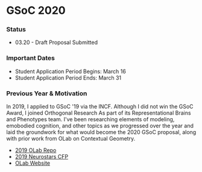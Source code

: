 # GSoC 2020

### Status
- 03.20 - Draft Proposal Submitted

### Important Dates
- Student Application Period Begins: March 16
- Student Application Period Ends: March 31


### Previous Year & Motivation
In 2019, I applied to GSoC '19 via the INCF. Although I did not win the GSoC Award, I joined Orthogonal Research As part of its Representational Brains and Phenotypes team. I've been researching elements of modeling, emobodied cognition, and other topics as we progressed over the year and laid the groundwork for what would become the 2020 GSoC proposal, along with prior work from OLab on Contextual Geometry. 
- [2019 OLab Repo](https://github.com/Orthogonal-Research-Lab/GSoC-Braitenberg-Vehicles)
- [2019 Neurostars CFP](https://neurostars.org/t/gsoc-project-idea-15-modeling-neural-development-with-braitenberg-vehicles/3385)
- [OLab Website](https://representational-brains-phenotypes.weebly.com/)
